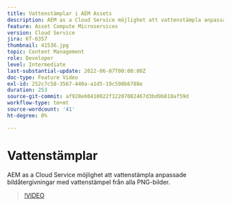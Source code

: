 ```yaml
---
title: Vattenstämplar i AEM Assets
description: AEM as a Cloud Service möjlighet att vattenstämpla anpassade bildåtergivningar med vattenstämpel från alla PNG-bilder.
feature: Asset Compute Microservices
version: Cloud Service
jira: KT-6357
thumbnail: 41536.jpg
topic: Content Management
role: Developer
level: Intermediate
last-substantial-update: 2022-06-07T00:00:00Z
doc-type: Feature Video
exl-id: 252c7c58-3567-440a-a1d5-19c598b6788e
duration: 253
source-git-commit: af928e60410022f12207082467d3bd9b818af59d
workflow-type: tm+mt
source-wordcount: '41'
ht-degree: 0%

---
```


# Vattenstämplar

AEM as a Cloud Service möjlighet att vattenstämpla anpassade bildåtergivningar med vattenstämpel från alla PNG-bilder.

>[!VIDEO](https://video.tv.adobe.com/v/41536?quality=12&learn=on)
